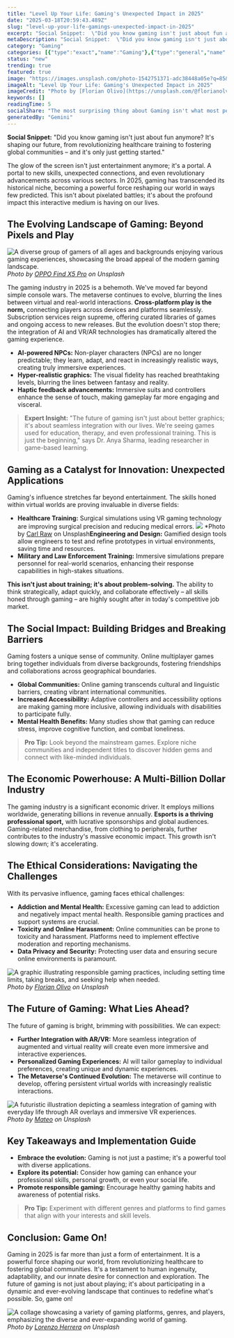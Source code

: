 ```yaml
---
title: "Level Up Your Life: Gaming's Unexpected Impact in 2025"
date: "2025-03-18T20:59:43.489Z"
slug: "level-up-your-life-gamings-unexpected-impact-in-2025"
excerpt: "Social Snippet:  \"Did you know gaming isn't just about fun anymore?  It's shaping our future, from revolutionizing healthcare training to fostering global communities – and it's only just getting started.\""
metaDescription: "Social Snippet:  \"Did you know gaming isn't just about fun anymore?  It's shaping our future, from revolutionizing healthcare training to fostering global ..."
category: "Gaming"
categories: [{"type":"exact","name":"Gaming"},{"type":"general","name":"Entertainment"},{"type":"medium","name":"Digital Media"},{"type":"specific","name":"User Interface"},{"type":"niche","name":"UX Design"}]
status: "new"
trending: true
featured: true
image: "https://images.unsplash.com/photo-1542751371-adc38448a05e?q=85&w=1200&fit=max&fm=webp&auto=compress"
imageAlt: "Level Up Your Life: Gaming's Unexpected Impact in 2025"
imageCredit: "Photo by [Florian Olivo](https://unsplash.com/@florianolv) on Unsplash"
keywords: []
readingTime: 5
socialShare: "The most surprising thing about Gaming isn't what most people think. Find out what experts really say about this game-changing topic."
generatedBy: "Gemini"
---
```




**Social Snippet:**  "Did you know gaming isn't just about fun anymore?  It's shaping our future, from revolutionizing healthcare training to fostering global communities – and it's only just getting started."

The glow of the screen isn't just entertainment anymore; it's a portal.  A portal to new skills, unexpected connections, and even revolutionary advancements across various sectors. In 2025, gaming has transcended its historical niche, becoming a powerful force reshaping our world in ways few predicted.  This isn't about pixelated battles; it's about the profound impact this interactive medium is having on our lives.

## The Evolving Landscape of Gaming: Beyond Pixels and Play

![A diverse group of gamers of all ages and backgrounds enjoying various gaming experiences, showcasing the broad appeal of the modern gaming landscape.](https://images.unsplash.com/photo-1657664072470-99b02c2143f2?q=85&w=1200&fit=max&fm=webp&auto=compress)
*Photo by [OPPO Find X5 Pro](https://unsplash.com/@oppofindx5pro) on Unsplash*

The gaming industry in 2025 is a behemoth.  We've moved far beyond simple console wars.  The metaverse continues to evolve, blurring the lines between virtual and real-world interactions.  **Cross-platform play is the norm,** connecting players across devices and platforms seamlessly.  Subscription services reign supreme, offering curated libraries of games and ongoing access to new releases.  But the evolution doesn't stop there;  the integration of AI and VR/AR technologies has dramatically altered the gaming experience.

*   **AI-powered NPCs:**  Non-player characters (NPCs) are no longer predictable; they learn, adapt, and react in increasingly realistic ways, creating truly immersive experiences.
*   **Hyper-realistic graphics:**  The visual fidelity has reached breathtaking levels, blurring the lines between fantasy and reality.
*   **Haptic feedback advancements:**  Immersive suits and controllers enhance the sense of touch, making gameplay far more engaging and visceral.

> **Expert Insight:**  "The future of gaming isn't just about better graphics; it's about seamless integration with our lives. We're seeing games used for education, therapy, and even professional training.  This is just the beginning," says Dr. Anya Sharma, leading researcher in game-based learning.

## Gaming as a Catalyst for Innovation: Unexpected Applications

Gaming's influence stretches far beyond entertainment.  The skills honed within virtual worlds are proving invaluable in diverse fields:

*   **Healthcare Training:**  Surgical simulations using VR gaming technology are improving surgical precision and reducing medical errors.  ![   ](https://images.unsplash.com/photo-1511512578047-dfb367046420?q=85&w=1200&fit=max&fm=webp&auto=compress)
*Photo by [Carl Raw](https://unsplash.com/@carltraw) on Unsplash**Engineering and Design:**  Gamified design tools allow engineers to test and refine prototypes in virtual environments, saving time and resources.
*   **Military and Law Enforcement Training:**  Immersive simulations prepare personnel for real-world scenarios, enhancing their response capabilities in high-stakes situations.

**This isn't just about training; it's about problem-solving.**  The ability to think strategically, adapt quickly, and collaborate effectively – all skills honed through gaming – are highly sought after in today's competitive job market.

## The Social Impact: Building Bridges and Breaking Barriers

Gaming fosters a unique sense of community.  Online multiplayer games bring together individuals from diverse backgrounds, fostering friendships and collaborations across geographical boundaries.

*   **Global Communities:**  Online gaming transcends cultural and linguistic barriers, creating vibrant international communities.
*   **Increased Accessibility:**  Adaptive controllers and accessibility options are making gaming more inclusive, allowing individuals with disabilities to participate fully.
*   **Mental Health Benefits:**  Many studies show that gaming can reduce stress, improve cognitive function, and combat loneliness.

> **Pro Tip:**  Look beyond the mainstream games.  Explore niche communities and independent titles to discover hidden gems and connect with like-minded individuals.

## The Economic Powerhouse:  A Multi-Billion Dollar Industry

The gaming industry is a significant economic driver.  It employs millions worldwide, generating billions in revenue annually.  **Esports is a thriving professional sport,** with lucrative sponsorships and global audiences.  Gaming-related merchandise, from clothing to peripherals, further contributes to the industry's massive economic impact.  This growth isn't slowing down; it's accelerating.

## The Ethical Considerations: Navigating the Challenges

With its pervasive influence, gaming faces ethical challenges:

*   **Addiction and Mental Health:**  Excessive gaming can lead to addiction and negatively impact mental health.  Responsible gaming practices and support systems are crucial.
*   **Toxicity and Online Harassment:**  Online communities can be prone to toxicity and harassment.  Platforms need to implement effective moderation and reporting mechanisms.
*   **Data Privacy and Security:**  Protecting user data and ensuring secure online environments is paramount.

![A graphic illustrating responsible gaming practices, including setting time limits, taking breaks, and seeking help when needed.](https://images.unsplash.com/photo-1542751371-adc38448a05e?q=85&w=1200&fit=max&fm=webp&auto=compress)
*Photo by [Florian Olivo](https://unsplash.com/@florianolv) on Unsplash*

## The Future of Gaming:  What Lies Ahead?

The future of gaming is bright, brimming with possibilities.  We can expect:

*   **Further Integration with AR/VR:**  More seamless integration of augmented and virtual reality will create even more immersive and interactive experiences.
*   **Personalized Gaming Experiences:**  AI will tailor gameplay to individual preferences, creating unique and dynamic experiences.
*   **The Metaverse's Continued Evolution:**  The metaverse will continue to develop, offering persistent virtual worlds with increasingly realistic interactions.

![A futuristic illustration depicting a seamless integration of gaming with everyday life through AR overlays and immersive VR experiences.](https://images.unsplash.com/photo-1538481199705-c710c4e965fc?q=85&w=1200&fit=max&fm=webp&auto=compress)
*Photo by [Mateo](https://unsplash.com/@mateovrb) on Unsplash*

## Key Takeaways and Implementation Guide

*   **Embrace the evolution:**  Gaming is not just a pastime; it's a powerful tool with diverse applications.
*   **Explore its potential:**  Consider how gaming can enhance your professional skills, personal growth, or even your social life.
*   **Promote responsible gaming:**  Encourage healthy gaming habits and awareness of potential risks.

> **Pro Tip:**  Experiment with different genres and platforms to find games that align with your interests and skill levels.

## Conclusion:  Game On!

Gaming in 2025 is far more than just a form of entertainment. It is a powerful force shaping our world, from revolutionizing healthcare to fostering global communities.  It's a testament to human ingenuity, adaptability, and our innate desire for connection and exploration.  The future of gaming is not just about playing; it's about participating in a dynamic and ever-evolving landscape that continues to redefine what's possible.  So, game on!

![A collage showcasing a variety of gaming platforms, genres, and players, emphasizing the diverse and ever-expanding world of gaming.](https://images.unsplash.com/photo-1550745165-9bc0b252726f?q=85&w=1200&fit=max&fm=webp&auto=compress)
*Photo by [Lorenzo Herrera](https://unsplash.com/@lorenzoherrera) on Unsplash*


<div class="reading-progress-container">
  <div id="reading-progress" class="reading-progress"></div>
</div>
